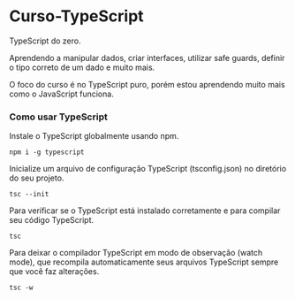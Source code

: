 # Curso-TypeScript

TypeScript do zero.

Aprendendo a manipular dados, criar interfaces, utilizar safe guards, definir o tipo correto de um dado e muito mais.

O foco do curso é no TypeScript puro, porém estou aprendendo muito mais como o JavaScript funciona.

### Como usar TypeScript 

Instale o TypeScript globalmente usando npm.
```
npm i -g typescript
```

Inicialize um arquivo de configuração TypeScript (tsconfig.json) no diretório do seu projeto.
```
tsc --init
```

Para verificar se o TypeScript está instalado corretamente e para compilar seu código TypeScript.
```
tsc
```

Para deixar o compilador TypeScript em modo de observação (watch mode), que recompila automaticamente seus arquivos TypeScript sempre que você faz alterações.
```
tsc -w
```
